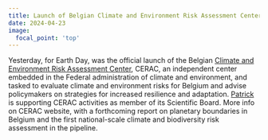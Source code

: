 ```yaml
---
title: Launch of Belgian Climate and Environment Risk Assessment Center CERAC
date: 2024-04-23
image:
  focal_point: 'top'
---
```


<!--more-->

Yesterday, for Earth Day, was the official launch of the Belgian [Climate and Environment Risk Assessment Center](https://www.cerac.be/), CERAC, an independent center embedded in the Federal administration of climate and environment, and tasked to evaluate climate and environment risks for Belgium and advise policymakers on strategies for increased resilience and adaptation.
[Patrick](https://landsystems-lab.earth/author/patrick-meyfroidt/) is supporting CERAC activities as member of its Scientific Board. More info on CERAC website, with a forthcoming report on planetary boundaries in Belgium and the first national-scale climate and biodiversity risk assessment in the pipeline. 